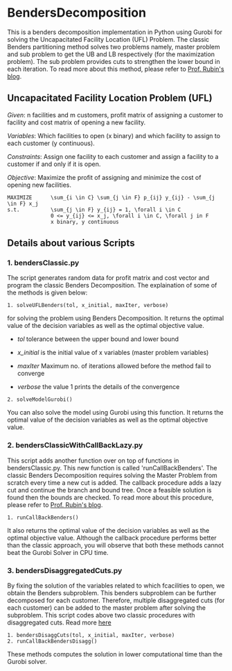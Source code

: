 # BendersDecomposition

This is a benders decomposition implementation in Python using Gurobi for solving the Uncapacitated Facility Location (UFL) Problem. The classic Benders partitioning method solves two problems namely, master problem and sub problem to get the UB and LB respectively (for the maximization problem). The sub problem provides cuts to strengthen the lower bound in each iteration. To read more about this method, please refer to [Prof. Rubin's blog](https://orinanobworld.blogspot.com/2011/10/benders-decomposition-then-and-now.html).

## Uncapacitated Facility Location Problem (UFL)
*Given*: n facilities and m customers, profit matrix of assigning a customer to facility and cost matrix of opening a new facility.

*Variables*: Which facilities to open (x binary) and which facility to assign to each customer (y continuous).

*Constraints*: Assign one facility to each customer and assign a facility to a customer if and only if it is open.

*Objective*: Maximize the profit of assigning and minimize the cost of opening new facilities.
```
MAXIMIZE      \sum_{i \in C} \sum_{j \in F} p_{ij} y_{ij} - \sum_{j \in F} x_j
s.t.          \sum_{j \in F} y_{ij} = 1, \forall i \in C
              0 <= y_{ij} <= x_j, \forall i \in C, \forall j in F
              x binary, y continuous
```
## Details about various Scripts
### 1. bendersClassic.py
The script generates random data for profit matrix and cost vector and program the classic Benders Decomposition. The explaination of some of the methods is given below:

```
1. solveUFLBenders(tol, x_initial, maxIter, verbose)
```
for solving the problem using Benders Decomposition. It returns the optimal value of the decision variables as well as the optimal objective value.

 - *tol* tolerance between the upper bound and lower bound
 
 - *x_initial* is the initial value of x variables (master problem variables)
 
 - *maxIter* Maximum no. of iterations allowed before the method fail to converge
 
 - *verbose* the value 1 prints the details of the convergence
 
 
```
2. solveModelGurobi()
```
 You can also solve the model using Gurobi using this function. It returns the optimal value of the decision variables as well as the optimal objective value.
 
 ### 2. bendersClassicWithCallBackLazy.py
 This script adds another function over on top of functions in bendersClassic.py. This new function is called 'runCallBackBenders'. The classic Benders Decomposition requires solving the Master Problem from scratch every time a new cut is added. The callback procedure adds a lazy cut and continue the branch and bound tree. Once a feasible solution is found then the bounds are checked. To read more about this procedure, please refer to [Prof. Rubin's blog](https://orinanobworld.blogspot.com/2011/10/benders-decomposition-then-and-now.html). 
 
 
```
1. runCallBackBenders()  
```
 
 It also returns the optimal value of the decision variables as well as the optimal objective value. 
 Although the callback procedure performs better than the classic approach, you will observe that both these methods cannot beat the Gurobi Solver in CPU time.
 
 ### 3. bendersDisaggregatedCuts.py
 By fixing the solution of the variables related to which fcacilities to open, we obtain the Benders subproblem. This benders subproblem can be further decomposed for each customer. Therefore, multiple disaggregated cuts (for each customer) can be added to the master problem after solving the subproblem. This script codes above two classic  procedures with disaggregated cuts.  Read more [here](https://orinanobworld.blogspot.com/2012/09/separable-benders-decomposition.html)
 
 
 ```
 1. bendersDisaggCuts(tol, x_initial, maxIter, verbose)
 2. runCallBackBendersDisagg()
```
 These methods computes the solution in lower computational time than the Gurobi solver. 
